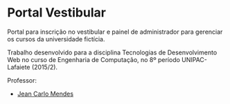 Portal Vestibular
============
Portal para inscrição no vestibular e painel de administrador para gerenciar os cursos da universidade fictícia.

Trabalho desenvolvido para a disciplina Tecnologias de Desenvolvimento Web no curso de Engenharia de Computação, no 8º período UNIPAC-Lafaiete (2015/2).

Professor:
* [Jean Carlo Mendes](http://www.mendesnet.com.br/)

